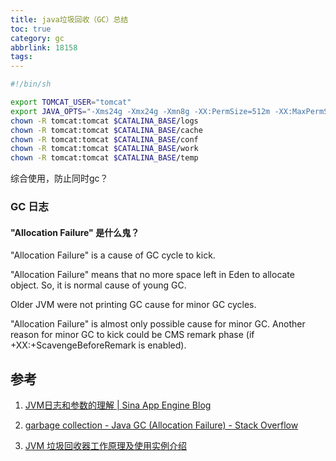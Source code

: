 ```yaml
---
title: java垃圾回收（GC）总结
toc: true
category: gc
abbrlink: 18158
tags:
---
```




```bash
#!/bin/sh

export TOMCAT_USER="tomcat"
export JAVA_OPTS="-Xms24g -Xmx24g -Xmn8g -XX:PermSize=512m -XX:MaxPermSize=512M -XX:SurvivorRatio=5 -server -XX:+TieredCompilation -XX:CICompilerCount=12 -XX:+DisableExplicitGC -Dlogs=$CATALINA_BASE/logs -Dcache=$CATALINA_BASE/cache -verbose:gc -XX:+PrintGCDateStamps -XX:+PrintGCDetails -XX:+PrintGCApplicationStoppedTime -XX:+PrintGCApplicationConcurrentTime -XX:+PrintGC -XX:+UseConcMarkSweepGC -XX:CMSFullGCsBeforeCompaction=1 -Xloggc:$CATALINA_BASE/logs/gc.log"
chown -R tomcat:tomcat $CATALINA_BASE/logs
chown -R tomcat:tomcat $CATALINA_BASE/cache
chown -R tomcat:tomcat $CATALINA_BASE/conf
chown -R tomcat:tomcat $CATALINA_BASE/work
chown -R tomcat:tomcat $CATALINA_BASE/temp
```

综合使用，防止同时gc？

### GC 日志

#### "Allocation Failure" 是什么鬼？

"Allocation Failure" is a cause of GC cycle to kick.

"Allocation Failure" means that no more space left in Eden to allocate object. So, it is normal cause of young GC.

Older JVM were not printing GC cause for minor GC cycles.

"Allocation Failure" is almost only possible cause for minor GC. Another reason for minor GC to kick could be CMS remark phase (if +XX:+ScavengeBeforeRemark is enabled).


## 参考

1. [JVM日志和参数的理解 | Sina App Engine Blog](http://blog.sae.sina.com.cn/archives/4141)

2. [garbage collection - Java GC (Allocation Failure) - Stack Overflow](http://stackoverflow.com/questions/28342736/java-gc-allocation-failure)

3. [JVM 垃圾回收器工作原理及使用实例介绍](https://www.ibm.com/developerworks/cn/java/j-lo-JVMGarbageCollection/)




